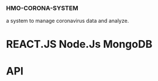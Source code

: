 ### HMO-CORONA-SYSTEM
a system to manage coronavirus data and analyze.
# REACT.JS Node.Js MongoDB
# API
